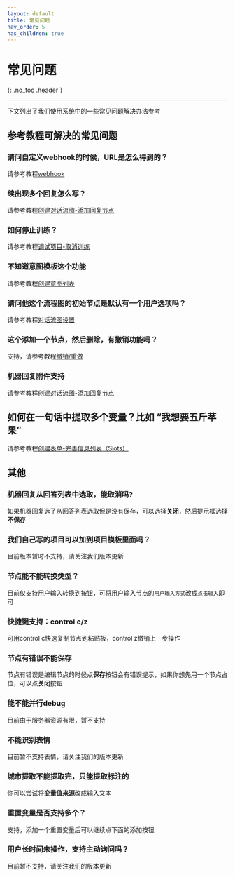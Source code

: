 ```yaml
---
layout: default
title: 常见问题
nav_order: 5
has_children: true
---
```


# 常见问题
{: .no_toc .header }

----
下文列出了我们使用系统中的一些常见问题解决办法参考

## 参考教程可解决的常见问题

### 请问自定义webhook的时候，URL是怎么得到的？

请参考教程[webhook](/docs/zh/tutorial/webhook/01-webhook/)

### 续出现多个回复怎么写？
请参考教程[创建对话流图-添加回复节点](/docs/zh/tutorial/flow/01-create-flow/#添加回复节点)

### 如何停止训练？
请参考教程[调试项目-取消训练](/docs/zh/tutorial/flow/03-train-project/#取消训练)

### 不知道意图模板这个功能
请参考教程[创建意图列表](/docs/zh/tutorial/node-template/user-global/)

### 请问他这个流程图的初始节点是默认有一个用户选项吗？
请参考教程[对话流图设置](/docs/zh/tutorial/setting/#对话流图设置)

### 这个添加一个节点，然后删除，有撤销功能吗？
支持，请参考教程[撤销/重做](/docs/zh/tutorial/setting/#对话流图设置)

### 机器回复附件支持
请参考教程[创建对话流图-添加回复节点](/docs/zh/tutorial/flow/01-create-flow/#回复节点添加附件)

## 如何在一句话中提取多个变量？比如 “我想要五斤苹果”

请参考教程[创建表单-完善信息列表（Slots）](/docs/zh/tutorial/flow/01-create-flow/#完善信息列表（Slots）)

## 其他

### 机器回复从回答列表中选取，能取消吗?
如果机器回复选了从回答列表选取但是没有保存，可以选择**关闭**，然后提示框选择**不保存**

### 我们自己写的项目可以加到项目模板里面吗？
目前版本暂时不支持，请关注我们版本更新

### 节点能不能转换类型？
目前仅支持用户输入转换到按钮，可将用户输入节点的`用户输入方式`改成`点击输入`即可

### 快捷键支持：control c/z

可用control c快速复制节点到粘贴板，control z撤销上一步操作

### 节点有错误不能保存
节点有错误是编辑节点的时候点**保存**按钮会有错误提示，如果你想先用一个节点占位，可以点**关闭**按钮

### 能不能并行debug
目前由于服务器资源有限，暂不支持

### 不能识别表情
目前暂不支持表情，请关注我们的版本更新

### 城市提取不能提取完，只能提取标注的
你可以尝试将**变量值来源**改成输入文本

### 重置变量是否支持多个？
支持，添加一个重置变量后可以继续点下面的添加按钮

### 用户长时间未操作，支持主动询问吗？
目前暂不支持，请关注我们的版本更新

